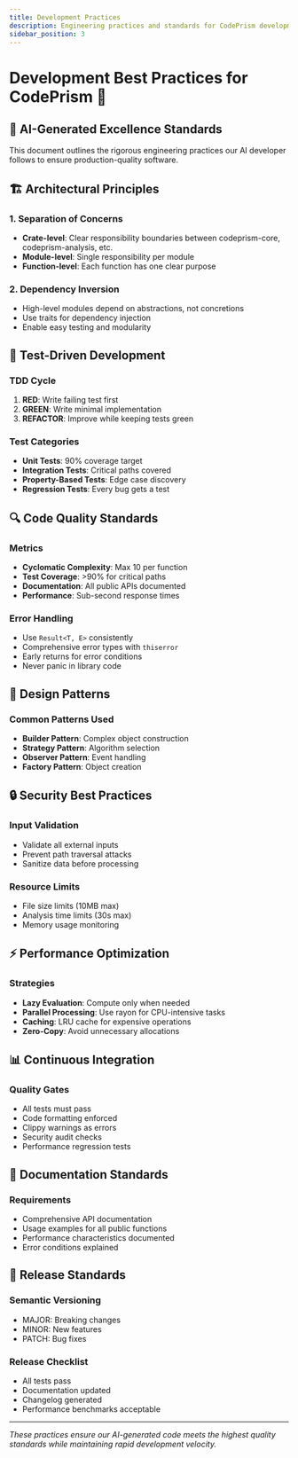 ```yaml
---
title: Development Practices
description: Engineering practices and standards for CodePrism development
sidebar_position: 3
---
```


# Development Best Practices for CodePrism 🎯

## 🤖 AI-Generated Excellence Standards

This document outlines the rigorous engineering practices our AI developer follows to ensure production-quality software.

## 🏗️ Architectural Principles

### 1. Separation of Concerns
- **Crate-level**: Clear responsibility boundaries between codeprism-core, codeprism-analysis, etc.
- **Module-level**: Single responsibility per module
- **Function-level**: Each function has one clear purpose

### 2. Dependency Inversion
- High-level modules depend on abstractions, not concretions
- Use traits for dependency injection
- Enable easy testing and modularity

## 🧪 Test-Driven Development

### TDD Cycle
1. **RED**: Write failing test first
2. **GREEN**: Write minimal implementation
3. **REFACTOR**: Improve while keeping tests green

### Test Categories
- **Unit Tests**: 90% coverage target
- **Integration Tests**: Critical paths covered
- **Property-Based Tests**: Edge case discovery
- **Regression Tests**: Every bug gets a test

## 🔍 Code Quality Standards

### Metrics
- **Cyclomatic Complexity**: Max 10 per function
- **Test Coverage**: >90% for critical paths
- **Documentation**: All public APIs documented
- **Performance**: Sub-second response times

### Error Handling
- Use `Result<T, E>` consistently
- Comprehensive error types with `thiserror`
- Early returns for error conditions
- Never panic in library code

## 📐 Design Patterns

### Common Patterns Used
- **Builder Pattern**: Complex object construction
- **Strategy Pattern**: Algorithm selection
- **Observer Pattern**: Event handling
- **Factory Pattern**: Object creation

## 🔒 Security Best Practices

### Input Validation
- Validate all external inputs
- Prevent path traversal attacks
- Sanitize data before processing

### Resource Limits
- File size limits (10MB max)
- Analysis time limits (30s max)
- Memory usage monitoring

## ⚡ Performance Optimization

### Strategies
- **Lazy Evaluation**: Compute only when needed
- **Parallel Processing**: Use rayon for CPU-intensive tasks
- **Caching**: LRU cache for expensive operations
- **Zero-Copy**: Avoid unnecessary allocations

## 📊 Continuous Integration

### Quality Gates
- All tests must pass
- Code formatting enforced
- Clippy warnings as errors
- Security audit checks
- Performance regression tests

## 📝 Documentation Standards

### Requirements
- Comprehensive API documentation
- Usage examples for all public functions
- Performance characteristics documented
- Error conditions explained

## 🚀 Release Standards

### Semantic Versioning
- MAJOR: Breaking changes
- MINOR: New features
- PATCH: Bug fixes

### Release Checklist
- All tests pass
- Documentation updated
- Changelog generated
- Performance benchmarks acceptable

---

*These practices ensure our AI-generated code meets the highest quality standards while maintaining rapid development velocity.* 